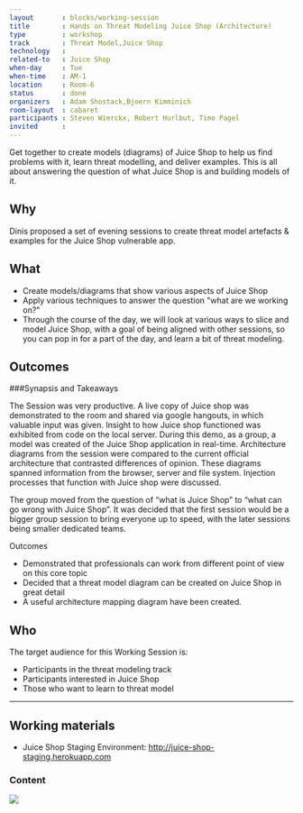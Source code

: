 ```yaml
---
layout       : blocks/working-session
title        : Hands on Threat Modeling Juice Shop (Architecture)
type         : workshop
track        : Threat Model,Juice Shop
technology   :
related-to   : Juice Shop
when-day     : Tue
when-time    : AM-1
location     : Room-6
status       : done
organizers   : Adam Shostack,Bjoern Kimminich
room-layout  : cabaret
participants : Steven Wierckx, Robert Hurlbut, Timo Pagel
invited      :
---
```


Get together to create models (diagrams) of Juice Shop to help us find problems with it, learn threat modelling, and deliver examples.  This is all about answering the question of what Juice Shop is and building models of it.

## Why

Dinis proposed a set of evening sessions to create threat model artefacts & examples for the Juice Shop vulnerable app.

## What

- Create models/diagrams that show various aspects of Juice Shop 
- Apply various techniques to answer the question "what are we working on?"
- Through the course of the day, we will look at various ways to slice and model Juice Shop, with a goal of being aligned with other sessions, so you can pop in for a part of the day, and learn a bit of threat modeling.

## Outcomes

###Synapsis and Takeaways

The Session was very productive. A live copy of Juice shop was demonstrated to the room and shared via google hangouts, in which valuable input was given. Insight to how Juice shop functioned was exhibited from code on the local server. During this demo, as a group, a model was created of the Juice Shop application in real-time.
Architecture diagrams from the session were compared to the current official architecture that contrasted differences of opinion. These diagrams spanned information from the browser, server and file system. Injection processes that function with Juice shop were discussed. 
 
The group moved from the question of “what is Juice Shop” to “what can go wrong with Juice Shop”.  It was decided that the first session would be a bigger group session to bring everyone up to speed, with the later sessions being smaller dedicated teams. 

Outcomes
- Demonstrated that professionals can work from different point of view on this core topic 
- Decided that a threat model diagram can be created on Juice Shop in great detail
- A useful architecture mapping diagram have been created. 


## Who

The target audience for this Working Session is:

- Participants in the threat modeling track
- Participants interested in Juice Shop
- Those who want to learn to threat model

--- 

## Working materials

* Juice Shop Staging Environment: <http://juice-shop-staging.herokuapp.com>

### Content

[![](https://raw.githubusercontent.com/OWASP/owasp-summit-2017/master/Working-Sessions/Threat-Model/whiteboard-photos/AM-1-Picture-1.jpg)](https://raw.githubusercontent.com/OWASP/owasp-summit-2017/master/Working-Sessions/Threat-Model/whiteboard-photos/AM-1-Picture-1.jpg)

